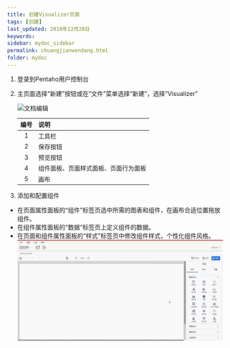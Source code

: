 ```yaml
---
title: 创建Visualizer页面
tags: [创建]
last_updated: 2018年12月28日
keywords: 
sidebar: mydoc_sidebar
permalink: chuangjianwendang.html
folder: mydoc
---
```

1. 登录到Pentaho用户控制台
2. 主页面选择“新建”按钮或在“文件”菜单选择“新建”，选择“Visualizer"

	![文档编辑](https://dataforhelp.github.io/images/chuangjianwendang/chuangjianwendang-2.PNG)

   | 编号 | 说明                                 |
   | :--: | ------------------------------------ |
   |  1   | 工具栏                               |
   |  2   | 保存按钮                             |
   |  3   | 预览按钮                             |
   |  4   | 组件面板、页面样式面板、页面行为面板 |
   |  5   | 画布                                 |

3. 添加和配置组件

-  在页面属性面板的“组件”标签页选中所需的图表和组件，在画布合适位置拖放组件。
-  在组件属性面板的“数据”标签页上定义组件的数据。
-  在页面和组件属性面板的“样式”标签页中修改组件样式，个性化组件风格。
      ![2019.11.21-13.25.49](../../../images/2019.11.21-13.25.49.gif)



